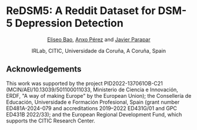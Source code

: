# ReDSM5: A Reddit Dataset for DSM-5 Depression Detection

<div align="center">
  <a href="mailto:eliseo.bao@udc.es">Eliseo Bao</a>, <a href="mailto:anxo.pvila@udc.es">Anxo Pérez</a> and <a href="mailto:javier.parapar@udc.es">Javier Parapar</a>
  <p>IRLab, CITIC, Universidade da Coruña, A Coruña, Spain</p>
</div>


## Acknowledgements

This work was supported by the project PID2022-137061OB-C21 (MCIN/AEI/10.13039/501100011033, Ministerio de Ciencia e Innovación, ERDF, "A way of making Europe" by the European Union); the Consellería de Educación, Universidade e Formación Profesional, Spain (grant number ED481A-2024-079 and accreditations 2019–2022 ED431G/01 and GPC ED431B 2022/33); and the European Regional Development Fund, which supports the CITIC Research Center. 
